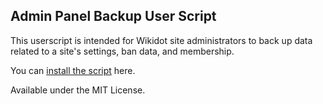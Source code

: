 ## Admin Panel Backup User Script

This userscript is intended for Wikidot site administrators to back up data related to a site's settings, ban data, and membership.

You can [install the script](https://github.com/scpwiki/admin-backup-script/raw/main/admin-backup.user.js) here.

Available under the MIT License.
